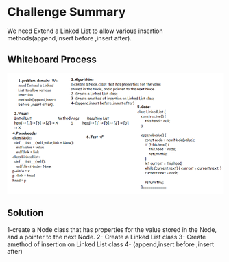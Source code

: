 # Challenge Summary
<!-- Description of the challenge -->
We need Extend a Linked List to allow various insertion methods(append,insert before ,insert after).


## Whiteboard Process
<!-- Embedded whiteboard image -->
![linked-list-insertion](/code-challenge06/linked-list-insertion.png)

## Solution
<!-- Show how to run your code, and examples of it in action -->
1-create a Node class that has properties for the value stored in the Node, and a pointer to the next Node. 
2- Create a Linked List class
3- Create amethod of insertion on Linked List class
4- (append,insert before ,insert after)

